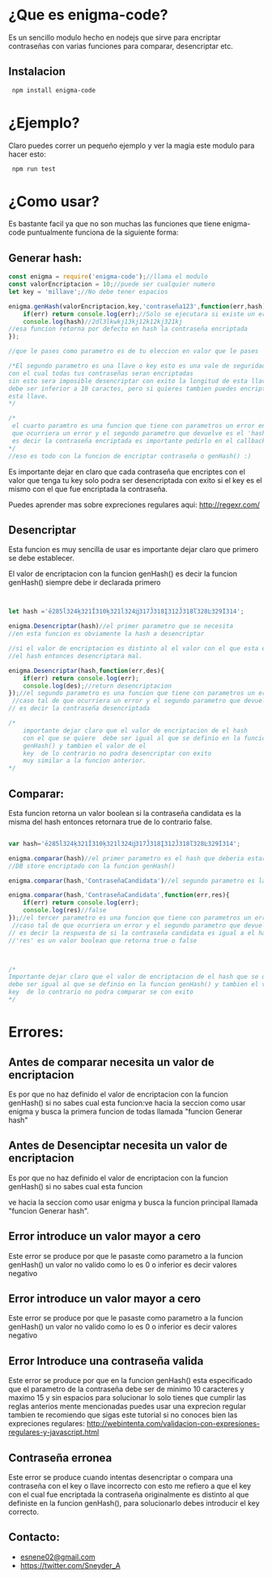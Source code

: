 # ¿Que es enigma-code?

Es un sencillo modulo hecho en nodejs que sirve para encriptar contraseñas con varias funciones para comparar, desencriptar etc.

## Instalacion

```sh 
 npm install enigma-code
```

# ¿Ejemplo?
 Claro puedes correr un pequeño ejemplo y ver la magia este modulo para hacer esto:

```sh
 npm run test
```

# ¿Como usar?
Es bastante facil ya que no son muchas las funciones que tiene enigma-code puntualmente funciona de la siguiente forma:

## Generar hash:

```javascript
const enigma = require('enigma-code');//llama el modulo 
const valorEncriptacion = 10;//puede ser cualquier numero
let key = 'millave';//No debe tener espacios

enigma.genHash(valorEncriptacion,key,'contraseña123',function(err,hash){
	if(err) return console.log(err);//Solo se ejecutara si existe un error
	console.log(hash)//2dl3lkwkj13kj12k12kj321kj
//esa funcion retorna por defecto en hash la contraseña encriptada
});

//que le pases como parametro es de tu eleccion en valor que le pases

/*El segundo parametro es una llave o key esto es una vale de seguridad 
con el cual todas tus contraseñas seran encriptadas
sin esto sera imposible desencriptar con exito la longitud de esta llave
debe ser inferior a 10 caractes, pero si quieres tambien puedes encriptar
esta llave.
*/

/*
 el cuarto paramtro es una funcion que tiene con parametros un error en caso tal de
 que ocurriera un error y el segundo parametro que devuelve es el 'hash' 
 es decir la contraseña encriptada es importante pedirlo en el callback de la funcion
*/
//eso es todo con la funcion de encriptar contraseña o genHash() :)
```

Es importante dejar en claro que cada contraseña que encriptes
con el valor que tenga tu key solo podra ser desencriptada con 
exito si el key es el mismo con el que fue encriptada la contraseña.

Puedes aprender mas sobre expreciones regulares aqui: http://regexr.com/


## Desencriptar
Esta funcion es muy sencilla de usar es importante dejar claro que primero se debe establecer.

El valor de encriptacion con la funcion genHash() 
es decir la funcion genHash() siempre debe ir declarada primero


```javascript


let hash ='ē285ĺ324ķ321Ĭ310ķ321ĺ324ĳ317Ĵ318Į312Ĵ318ľ328Ŀ329İ314';

enigma.Desencriptar(hash)//el primer parametro que se necesita
//en esta funcion es obviamente la hash a desencriptar

//si el valor de encriptacion es distinto al el valor con el que esta encriptado 
//el hash entonces desencriptara mal.

enigma.Desencriptar(hash,function(err,des){
	if(err) return console.log(err);
	console.log(des);//return desencriptacion
});//el segundo parametro es una funcion que tiene con parametros un error en
 //caso tal de que ocurriera un error y el segundo parametro que devuelve es 'des'
// es decir la contraseña desencriptada

/*
	importante dejar claro que el valor de encriptacion de el hash
	con el que se quiere  debe ser igual al que se definio en la funcion
	genHash() y tambien el valor de el 
	key  de lo contrario no podra desencriptar con exito
	muy similar a la funcion anterior.
*/ 

```

## Comparar:
Esta funcion retorna un valor boolean si la contraseña candidata 
es la misma del hash entonces retornara true de lo contrario false.

```javascript

var hash='ē285ĺ324ķ321Ĭ310ķ321ĺ324ĳ317Ĵ318Į312Ĵ318ľ328Ŀ329İ314';

enigma.comparar(hash)//el primer parametro es el hash que deberia estar en tu
//DB store encriptado con la funcion genHash()

enigma.comparar(hash,'ContraseñaCandidata')//el segundo parametro es la contraseña candidata con la que se intenta validar

enigma.comparar(hash,'ContraseñaCandidata',function(err,res){
	if(err) return console.log(err);
	console.log(res)//false
});//el tercer parametro es una funcion que tiene con parametros un error en
 //caso tal de que ocurriera un error y el segundo parametro que devuelve es 'res'
// es decir la respuesta de si la contraseña candidata es igual a el hash o no 
//'res' es un valor boolean que retorna true o false



/*
Importante dejar claro que el valor de encriptacion de el hash que se quiere compara 
debe ser igual al que se definio en la funcion genHash() y tambien el valor de el 
key  de lo contrario no podra comparar se con exito
*/
```


# Errores:

## Antes de comparar necesita un valor de encriptacion

Es por que no haz definido el valor de encriptacion con la funcion 
genHash() si no sabes cual esta funcion:ve hacia la seccion como usar enigma y busca 
la primera funcion de todas llamada "funcion Generar hash"


## Antes de Desenciptar necesita un valor de encriptacion

Es por que no haz definido el valor de encriptacion con la funcion genHash() 
si no sabes cual esta funcion

ve hacia la seccion como usar enigma y busca la funcion principal
llamada "funcion Generar hash".


## Error introduce un valor mayor a cero

Este error se produce por que le pasaste como parametro a la funcion genHash()
un valor no valido como lo es 0 o inferior es decir valores negativo


## Error introduce un valor mayor a cero

Este error se produce por que le pasaste como parametro a la funcion genHash()
un valor no valido como lo es 0 o inferior es decir valores negativo

## Error Introduce una contraseña valida

Este error se produce por que en la funcion genHash() esta especificado que el 
parametro de la contraseña debe ser de minimo 10 caracteres y maximo 15 y sin espacios
para solucionar lo solo tienes que cumplir las reglas anterios mente mencionadas
puedes usar una exprecion regular tambien te recomiendo que sigas este tutorial 
si no conoces bien las expreciones regulares: http://webintenta.com/validacion-con-expresiones-regulares-y-javascript.html 

## Contraseña erronea

Este error se produce cuando intentas desencriptar o compara una contraseña 
con el key o llave incorrecto con esto me refiero a que el key con el cual 
fue encriptada la contraseña originalmente es distinto al que definiste en la funcion genHash(), para solucionarlo debes introducir el key correcto.



## Contacto:
- esnene02@gmail.com 
- https://twitter.com/Sneyder_A 
